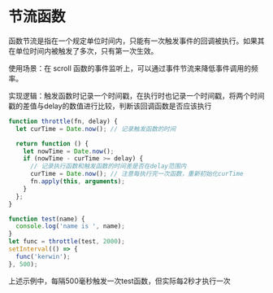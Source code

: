 # 节流函数
函数节流是指在一个规定单位时间内，只能有一次触发事件的回调被执行。如果其在单位时间内被触发了多次，只有第一次生效。

使用场景：在 scroll 函数的事件监听上，可以通过事件节流来降低事件调用的频率。

实现逻辑：触发函数时记录一个时间戳，在执行时也记录一个时间戳，将两个时间戳的差值与delay的数值进行比较，判断该回调函数是否应该执行
```js
function throttle(fn, delay) {
  let curTime = Date.now(); // 记录触发函数的时间

  return function () {
    let nowTime = Date.now();
    if (nowTime - curTime >= delay) {
      // 记录执行函数和触发函数的时间差是否在delay范围内
      curTime = Date.now(); // 注意每执行完一次函数，重新初始化curTime
      fn.apply(this, arguments);
    }
  };
}

function test(name) {
  console.log('name is ', name);
}
let func = throttle(test, 2000);
setInterval(() => {
  func('kerwin');
}, 500);

```

上述示例中，每隔500毫秒触发一次test函数，但实际每2秒才执行一次